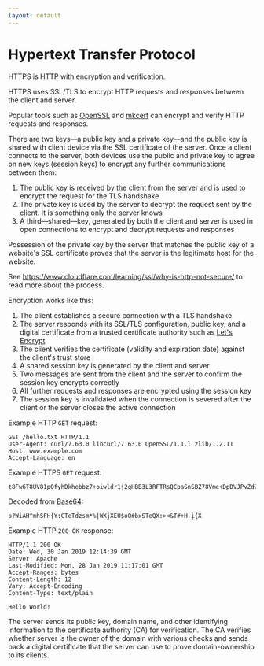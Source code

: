 ```yaml
---
layout: default
---
```


# Hypertext Transfer Protocol

HTTPS is HTTP with encryption and verification.

HTTPS uses SSL/TLS to encrypt HTTP requests and responses between the client and server.

Popular tools such as [OpenSSL](https://www.openssl.org) and [mkcert](https://github.com/FiloSottile/mkcert) can encrypt and verify HTTP requests and responses.

There are two keys—a public key and a private key—and the public key is shared with client device via the SSL certificate of the server. Once a client connects to the server, both devices use the public and private key to agree on new keys (session keys) to encrypt any further communications between them:

1. The public key is received by the client from the server and is used to encrypt the request for the TLS handshake
2. The private key is used by the server to decrypt the request sent by the client. It is something only the server knows
3. A third—shared—key, generated by both the client and server is used in open connections to encrypt and decrypt requests and responses

Possession of the private key by the server that matches the public key of a website's SSL certificate proves that the server is the legitimate host for the website.

See <https://www.cloudflare.com/learning/ssl/why-is-http-not-secure/> to read more about the process.

Encryption works like this:

1. The client establishes a secure connection with a TLS handshake
2. The server responds with its SSL/TLS configuration, public key, and a digital certificate from a trusted certificate authority such as [Let's Encrypt](https://letsencrypt.org)
3. The client verifies the certificate (validity and expiration date) against the client's trust store
4. A shared session key is generated by the client and server
5. Two messages are sent from the client and the server to confirm the session key encrypts correctly
6. All further requests and responses are encrypted using the session key
7. The session key is invalidated when the connection is severed after the client or the server closes the active connection

Example HTTP `GET` request:

```http
GET /hello.txt HTTP/1.1
User-Agent: curl/7.63.0 libcurl/7.63.0 OpenSSL/1.1.l zlib/1.2.11
Host: www.example.com
Accept-Language: en
```

Example HTTPS `GET` request:

```
t8Fw6T8UV81pQfyhDkhebbz7+oiwldr1j2gHBB3L3RFTRsQCpaSnSBZ78Vme+DpDVJPvZdZUZHpzbbcqmSW1+3xXGsERHg9YDmpYk0VVDiRvw1H5miNieJeJ/FNUjgH0BmVRWII6+T4MnDwmCMZUI/orxP3HGwYCSIvyzS3MpmmSe4iaWKCOHQ==
```

Decoded from [Base64](https://en.wikipedia.org/wiki/Base64):

```
p?WiAH^mhSFH{Y:CTeTdzsm*%|WXjXEU$oQ#bxSTeQX:><&T#+H-̦i{X
```

Example HTTP `200 OK` response:

```http
HTTP/1.1 200 OK
Date: Wed, 30 Jan 2019 12:14:39 GMT
Server: Apache
Last-Modified: Mon, 28 Jan 2019 11:17:01 GMT
Accept-Ranges: bytes
Content-Length: 12
Vary: Accept-Encoding
Content-Type: text/plain

Hello World!
```

The server sends its public key, domain name, and other identifying information to the certificate authority (CA) for verification. The CA verifies whether server is the owner of the domain with various checks and sends back a digital certificate that the server can use to prove domain-ownership to its clients.
